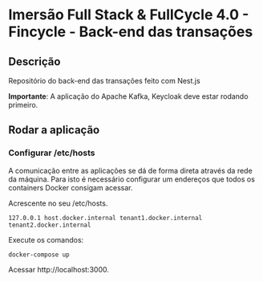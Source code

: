 # Imersão Full Stack & FullCycle 4.0 - Fincycle - Back-end das transações

## Descrição

Repositório do back-end das transações feito com Nest.js

**Importante**: A aplicação do Apache Kafka, Keycloak deve estar rodando primeiro.

## Rodar a aplicação

### Configurar /etc/hosts

A comunicação entre as aplicações se dá de forma direta através da rede da máquina.
Para isto é necessário configurar um endereços que todos os containers Docker consigam acessar.

Acrescente no seu /etc/hosts.

```
127.0.0.1 host.docker.internal tenant1.docker.internal tenant2.docker.internal
```

Execute os comandos:

```
docker-compose up
```

Acessar http://localhost:3000.
